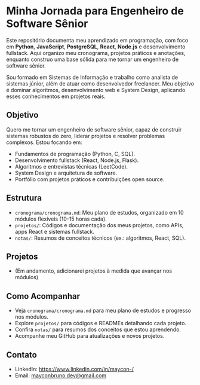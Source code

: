 # Minha Jornada para Engenheiro de Software Sênior

Este repositório documenta meu aprendizado em programação, com foco em **Python**, **JavaScript**, **PostgreSQL**, **React**, **Node.js** e desenvolvimento fullstack. Aqui organizo meu cronograma, projetos práticos e anotações, enquanto construo uma base sólida para me tornar um engenheiro de software sênior.

Sou formado em Sistemas de Informação e trabalho como analista de sistemas júnior, além de atuar como desenvolvedor freelancer. Meu objetivo é dominar algoritmos, desenvolvimento web e System Design, aplicando esses conhecimentos em projetos reais.

## Objetivo
Quero me tornar um engenheiro de software sênior, capaz de construir sistemas robustos do zero, liderar projetos e resolver problemas complexos. Estou focando em:
- Fundamentos de programação (Python, C, SQL).
- Desenvolvimento fullstack (React, Node.js, Flask).
- Algoritmos e entrevistas técnicas (LeetCode).
- System Design e arquitetura de software.
- Portfólio com projetos práticos e contribuições open source.

## Estrutura
- `cronograma/cronograma.md`: Meu plano de estudos, organizado em 10 módulos flexíveis (10-15 horas cada).
- `projetos/`: Códigos e documentação dos meus projetos, como APIs, apps React e sistemas fullstack.
- `notas/`: Resumos de conceitos técnicos (ex.: algoritmos, React, SQL).

## Projetos
- (Em andamento, adicionarei projetos à medida que avançar nos módulos)

## Como Acompanhar
- Veja `cronograma/cronograma.md` para meu plano de estudos e progresso nos módulos.
- Explore `projetos/` para códigos e READMEs detalhando cada projeto.
- Confira `notas/` para resumos dos conceitos que estou aprendendo.
- Acompanhe meu GitHub para atualizações e novos projetos.

## Contato
- LinkedIn: https://www.linkedin.com/in/maycon-/
- Email: mayconbruno.dev@gmail.com
